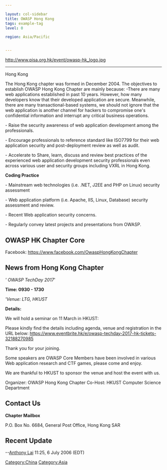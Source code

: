 ```yaml
---

layout: col-sidebar
title: OWASP Hong Kong
tags: example-tag
level: 0

region: Asia/Pacific


---
```

<http://www.pisa.org.hk/event/owasp-hk_logo.jpg>

-----

<paypal>Hong Kong</paypal>

The Hong Kong chapter was formed in December 2004. The objectives to
establish OWASP Hong Kong Chapter are mainly because: -There are many
web applications established in past 10 years. However, how many
developers know that their developed application are secure. Meanwhile,
there are many transactional-based systems, we should not ignore that
the web application is another channel for hackers to compromise one's
confidential information and interrupt any critical business operations.

\- Raise the security awareness of web application development among the
professionals.

\- Encourage professionals to reference standard like ISO7799 for their
web application security and post-deployment review as well as audit.

\- Accelerate to Share, learn, discuss and review best practices of the
experienced web application development security professionals even
across various user and security groups including VXRL in Hong Kong.

**Coding Practice**

\- Mainstream web technologies (i.e. .NET, J2EE and PHP on Linux)
security assessment

\- Web application platform (i.e. Apache, IIS, Linux, Database) security
assessment and review.

\- Recent Web application security concerns.

\- Regularly convey latest projects and presentations from OWASP.

## OWASP HK Chapter Core

Facebook: <https://www.facebook.com/OwaspHongKongChapter>

## News from Hong Kong Chapter

*' OWASP TechDay 2017*'

**Time: 0930 - 1730**

*'Venue: LTG, HKUST*

**Details:**

We will hold a seminar on 11 March in HKUST:

Please kindly find the details including agenda, venue and registration
in the URL below:
<https://www.eventbrite.hk/e/owasp-techday-2017-hk-tickets-32188270985>

Thank you for your joining.

Some speakers are OWASP Core Members have been involved in various Web
application research and CTF games, please come and enjoy.

We are thankful to HKUST to sponsor the venue and host the event with
us.

Organizer: OWASP Hong Kong Chapter Co-Host: HKUST Computer Science
Department

## Contact Us

**Chapter Mailbox**

P.O. Box No. 6684, General Post Office, Hong Kong SAR

## Recent Update

\--[Anthony Lai](User:Anthonylai "wikilink") 11:25, 6 July 2006 (EDT)

[Category:China](Category:China "wikilink")
[Category:Asia](Category:Asia "wikilink")
